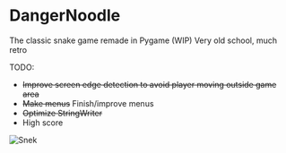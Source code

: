# DangerNoodle
The classic snake game remade in Pygame (WIP)
Very old school, much retro

TODO:
* ~~Improve screen edge detection to avoid player moving outside game area~~
* ~~Make menus~~ Finish/improve menus
* ~~Optimize StringWriter~~
* High score


![Snek](https://media.giphy.com/media/x0CF6GlF22s9O/giphy.gif)
